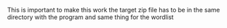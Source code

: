 This is important to make this work the target zip file has to be in the same directory with the program and same thing for the wordlist
